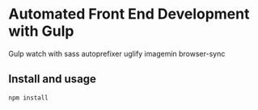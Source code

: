 # Automated Front End Development with Gulp
Gulp watch with sass autoprefixer uglify imagemin browser-sync

## Install and usage
```
npm install
```